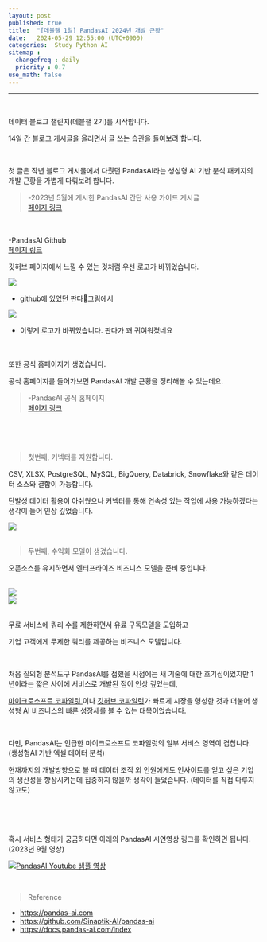 ```yaml
---
layout: post
published: true
title:  "[데블챌 1일] PandasAI 2024년 개발 근황"
date:   2024-05-29 12:55:00 (UTC+0900)
categories:  Study Python AI
sitemap :
  changefreq : daily
  priority : 0.7
use_math: false
---
```




---------------
<br />

데이터 블로그 챌린지(데블챌 2기)를 시작합니다.

14일 간 블로그 게시글을 올리면서 글 쓰는 습관을 들여보려 합니다.

<br />

첫 글은 작년 블로그 게시물에서 다뤘던 PandasAI라는 생성형 AI 기반 분석 패키지의 개발 근황을 가볍게 다뤄보려 합니다.

> -2023년 5월에 게시한 PandasAI 간단 사용 가이드 게시글 <br /> <A href = 'https://spark-gom.github.io/study/python/ai/2023/05/14/post1.html' > 페이지 링크 </A>
<br />
<br />
-PandasAI Github <br /> <A href = 'https://github.com/Sinaptik-AI/pandas-ai' > 페이지 링크 </A>


<br />

깃허브 페이지에서 느낄 수 있는 것처럼 우선 로고가 바뀌었습니다. 

<img src="https://capture.dropbox.com/llct62QPP9aJyVnv?raw=1">

- github에 있었던 판다🐼그림에서

<img src="https://capture.dropbox.com/F9xofsrNmEUZhrcG?raw=1">

- 이렇게 로고가 바뀌었습니다. 판다가 꽤 귀여워졌네요




<br />
<br />
또한 공식 홈페이지가 생겼습니다.

공식 홈페이지를 들어가보면 PandasAI 개발 근황을 정리해볼 수 있는데요.


> -PandasAI 공식 홈페이지 <br /> <A href = 'https://pandas-ai.com/' > 페이지 링크 </A>


<br />
<br />
<br />

> 첫번째, 커넥터를 지원합니다.

CSV, XLSX, PostgreSQL, MySQL, BigQuery, Databrick, Snowflake와 같은 데이터 소스와 결합이 가능합니다.

단발성 데이터 활용이 아쉬웠으나 커넥터를 통해 연속성 있는 작업에 사용 가능하겠다는 생각이 들어 인상 깊었습니다.


<img src="https://capture.dropbox.com/vs8JZ3csPE9t1k17?raw=1">


<br />
<br />



> 두번째, 수익화 모델이 생겼습니다.

오픈소스를 유지하면서 엔터프라이즈 비즈니스 모델을 준비 중입니다.

<br />


<img src="https://capture.dropbox.com/K6FGTl0PgFuEdvP0?raw=1">

<br />

<img src="https://capture.dropbox.com/uNtpIiXhHUn4tjn8?raw=1">




<br />
<br />

무료 서비스에 쿼리 수를 제한하면서 유료 구독모델을 도입하고 

기업 고객에게 무제한 쿼리를 제공하는 비즈니스 모델입니다. 

<br />

처음 질의형 분석도구 PandasAI를 접했을 시점에는 새 기술에 대한 호기심이었지만 1년이라는 짧은 사이에 서비스로 개발된 점이 인상 깊었는데,

<A href = 'https://www.microsoft.com/ko-kr/microsoft-copilot' > 마이크로소프트 코파일럿 </A>이나 <A href = 'https://github.com/features/copilot' > 깃허브 코파일럿</A>가 빠르게 시장을 형성한 것과 더불어 생성형 AI 비즈니스의 빠른 성장세를 볼 수 있는 대목이었습니다.

<br />

다만, PandasAI는 언급한 마이크로소프트 코파일럿의 일부 서비스 영역이 겹칩니다. (생성형AI 기반 엑셀 데이터 분석)

현재까지의 개발방향으로 볼 때 데이터 조직 외 인원에게도 인사이트를 얻고 싶은 기업의 생산성을 향상시키는데 집중하지 않을까 생각이 들었습니다. (데이터를 직접 다루지 않고도)

<br />
<br />
<br />




혹시 서비스 형태가 궁금하다면 아래의 PandasAI 시연영상 링크를 확인하면 됩니다. (2023년 9월 영상)


[![PandasAI Youtube 샘플 영상](https://capture.dropbox.com/hUy9Bqg0Gx1E6mEl?raw=1)](https://youtu.be/k-wVnGkBI7E)



<br />


> Reference
- <A href = 'https://pandas-ai.com' > https://pandas-ai.com</A>
- <A href = 'https://github.com/Sinaptik-AI/pandas-ai' > https://github.com/Sinaptik-AI/pandas-ai</A>
- <A href = 'https://docs.pandas-ai.com/index' > https://docs.pandas-ai.com/index</A>